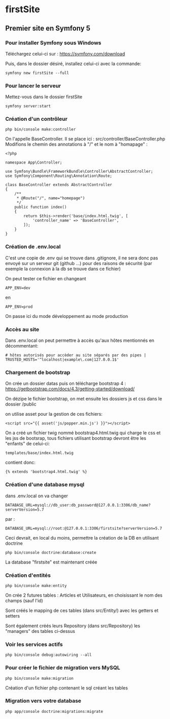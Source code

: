 # firstSite
## Premier site en Symfony 5
### Pour installer Symfony sous Windows
Téléchargez celui-ci sur :
https://symfony.com/download

Puis, dans le dossier désiré, installez celui-ci avec la commande:

    symfony new firstSite --full
### Pour lancer le serveur
Mettez-vous dans le dossier firstSite

    symfony server:start 
### Création d'un contrôleur


    php bin/console make:controller

On l'appelle BaseController. Il se place ici : src/controller/BaseController.php
Modifions le chemin des annotations à "/" et le nom à "homapage" :

    <?php
    
    namespace App\Controller;
    
    use Symfony\Bundle\FrameworkBundle\Controller\AbstractController;
    use Symfony\Component\Routing\Annotation\Route;
    
    class BaseController extends AbstractController
    {
        /**
         * @Route("/", name="homepage")
         */
        public function index()
        {
            return $this->render('base/index.html.twig', [
                'controller_name' => 'BaseController',
            ]);
        }
    }
### Création de .env.local
C'est une copie de .env qui se trouve dans .gitignore, il ne sera donc pas envoyé sur un serveur git (github ...) pour des raisons de sécurité (par exemple la connexion à la db se trouve dans ce fichier)    

On peut tester ce fichier en changeant

    APP_ENV=dev
en

    APP_ENV=prod    
On passe ici du mode développement au mode production

### Accès au site
Dans .env.local on peut permettre à accès qu'aux hôtes mentionnés en décommentant:

    # hôtes autorisés pour accèder au site séparés par des pipes |
    TRUSTED_HOSTS='^localhost|example\.com|127.0.0.1$'    
    
### Chargement de bootstrap
On crée un dossier datas puis on télécharge bootstrap 4 : https://getbootstrap.com/docs/4.3/getting-started/download/

On dézipe le fichier bootstrap, on met ensuite les dossiers js et css dans le dossier /public

on utilise asset pour la gestion de ces fichiers:

    <script src="{{ asset('js/popper.min.js') }}"></script>    
    
On a créé un fichier twig nommé bootstrap4.html.twig qui charge le css et les jss de bootsrap, tous fichiers utilisant bootstrap devront être les "enfants" de celui-ci: 

    templates/base/index.html.twig
contient donc:

    {% extends 'bootstrap4.html.twig' %}
### Création d'une database mysql
dans .env.local on va changer

    DATABASE_URL=mysql://db_user:db_password@127.0.0.1:3306/db_name?serverVersion=5.7
par :

    DATABASE_URL=mysql://root:@127.0.0.1:3306/firstsite?serverVersion=5.7   
Ceci devrait, en local du moins, permettre la création de la DB en utilisant doctrine

    php bin/console doctrine:database:create
La database "firstsite" est maintenant créée    
### Création d'entités

    php bin/console make:entity    
    
On crée 2 futures tables : Articles et Utilisateurs, en choisissant le nom des champs (sauf l'id)

Sont créés le mapping de ces tables (dans src/Entity/) avec les getters et setters

Sont également créés leurs Repository (dans src/Repository) les "managers" des tables ci-dessus
### Voir les services actifs

    php bin/console debug:autowiring --all
### Pour créer le fichier de migration vers MySQL

    php bin/console make:migration
Création d'un fichier php contenant le sql créant les tables        
### Migration vers votre database

    php app/console doctrine:migrations:migrate
       